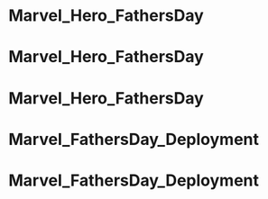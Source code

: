 # Marvel_Hero_FathersDay
# Marvel_Hero_FathersDay
# Marvel_Hero_FathersDay
# Marvel_FathersDay_Deployment
# Marvel_FathersDay_Deployment
